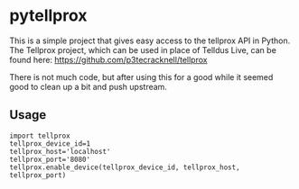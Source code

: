 pytellprox
==========

This is a simple project that gives easy access to the tellprox API in Python.
The Tellprox project, which can be used in place of Telldus Live, can be found here: https://github.com/p3tecracknell/tellprox

There is not much code, but after using this for a good while it seemed good to clean up a bit and push upstream.

Usage
-----

    import tellprox
    tellprox_device_id=1
    tellprox_host='localhost'
    tellprox_port='8080'
    tellprox.enable_device(tellprox_device_id, tellprox_host, tellprox_port)

